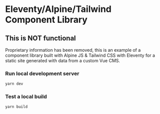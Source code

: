 # Eleventy/Alpine/Tailwind Component Library

## This is NOT functional 

Proprietary information has been removed, this is an example of a component library built with Alpine JS & Tailwind CSS with Eleventy for a static site generated with data from a custom Vue CMS.


### Run local development server

```zsh
yarn dev
```

### Test a local build

```zsh
yarn build
```
